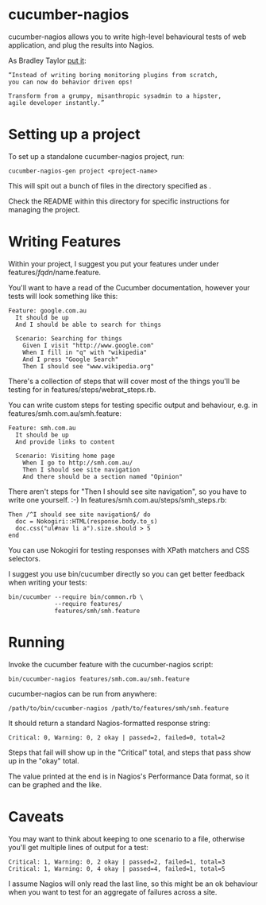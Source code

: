 cucumber-nagios
===============

cucumber-nagios allows you to write high-level behavioural tests of web 
application, and plug the results into Nagios. 

As Bradley Taylor [put it](http://bradley.is/post/82649218/testing-dash-metrics-with-cucumber): 

    “Instead of writing boring monitoring plugins from scratch, 
    you can now do behavior driven ops!

    Transform from a grumpy, misanthropic sysadmin to a hipster, 
    agile developer instantly.”


Setting up a project
====================

To set up a standalone cucumber-nagios project, run:

    cucumber-nagios-gen project <project-name>

This will spit out a bunch of files in the directory specified as <project-name>. 

Check the README within this directory for specific instructions for managing
the project. 


Writing Features
================

Within your project, I suggest you put your features under under features/$fqdn/$name.feature.

You'll want to have a read of the Cucumber documentation, however 
your tests will look something like this:

    Feature: google.com.au
      It should be up
      And I should be able to search for things
    
      Scenario: Searching for things
        Given I visit "http://www.google.com"
        When I fill in "q" with "wikipedia"
        And I press "Google Search"
        Then I should see "www.wikipedia.org"

There's a collection of steps that will cover most of the things you'll be 
testing for in features/steps/webrat_steps.rb. 

You can write custom steps for testing specific output and behaviour, e.g.
in features/smh.com.au/smh.feature: 

    Feature: smh.com.au
      It should be up
      And provide links to content
    
      Scenario: Visiting home page
        When I go to http://smh.com.au/
        Then I should see site navigation
        And there should be a section named "Opinion"

There aren't steps for "Then I should see site navigation", so you have to 
write one yourself. :-) In features/smh.com.au/steps/smh_steps.rb: 

    Then /^I should see site navigation$/ do                                                                    
      doc = Nokogiri::HTML(response.body.to_s)                                                                  
      doc.css("ul#nav li a").size.should > 5                                                                    
    end

You can use Nokogiri for testing responses with XPath matchers and CSS 
selectors. 

I suggest you use bin/cucumber directly so you can get better feedback when 
writing your tests:

    bin/cucumber --require bin/common.rb \
                 --require features/ 
                 features/smh/smh.feature


Running
=======

Invoke the cucumber feature with the cucumber-nagios script: 

    bin/cucumber-nagios features/smh.com.au/smh.feature

cucumber-nagios can be run from anywhere: 

    /path/to/bin/cucumber-nagios /path/to/features/smh/smh.feature

It should return a standard Nagios-formatted response string: 

    Critical: 0, Warning: 0, 2 okay | passed=2, failed=0, total=2

Steps that fail will show up in the "Critical" total, and steps that pass 
show up in the "okay" total. 

The value printed at the end is in Nagios's Performance Data format, so it
can be graphed and the like.


Caveats
=======

You may want to think about keeping to one scenario to a file, otherwise 
you'll get multiple lines of output for a test:

    Critical: 1, Warning: 0, 2 okay | passed=2, failed=1, total=3
    Critical: 1, Warning: 0, 4 okay | passed=4, failed=1, total=5

I assume Nagios will only read the last line, so this might be an ok behaviour
when you want to test for an aggregate of failures across a site.



